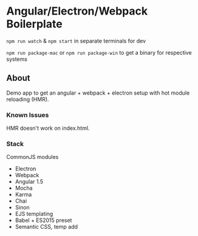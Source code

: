 # Angular/Electron/Webpack Boilerplate

`npm run watch` & `npm start` in separate terminals for dev

`npm run package-mac` or `npm run package-win` to get a binary for respective systems

## About

Demo app to get an angular + webpack + electron setup with hot module reloading (HMR).

### Known Issues

HMR doesn't work on index.html.

### Stack

CommonJS modules

* Electron
* Webpack
* Angular 1.5
* Mocha
* Karma
* Chai
* Sinon
* EJS templating
* Babel + ES2015 preset
* Semantic CSS, temp add
